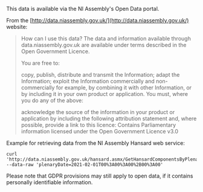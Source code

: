 This data is available via the NI Assembly's Open Data portal.

From the [http://data.niassembly.gov.uk/](http://data.niassembly.gov.uk/) website:

> How can I use this data?
> The data and information available through data.niassembly.gov.uk are available under terms described in the Open Government Licence.
>
> You are free to:
>
> copy, publish, distribute and transmit the Information;
> adapt the Information;
> exploit the Information commercially and non-commercially for example, by combining it with other Information, or by including it in your own product or application.
> You must, where you do any of the above:
>
> acknowledge the source of the information in your product or application by including the following attribution statement and, where possible, provide a link to this licence: Contains Parliamentary information licensed under the Open Government Licence v3.0

Example for retrieving data from the NI Assembly Hansard web service:

    curl 'http://data.niassembly.gov.uk/hansard.asmx/GetHansardComponentsByPlenaryDate' --data-raw 'plenaryDate=2021-02-01T00%3A00%3A00%2B00%3A00'

Please note that GDPR provisions may still apply to open data, if it contains personally identifiable information.
